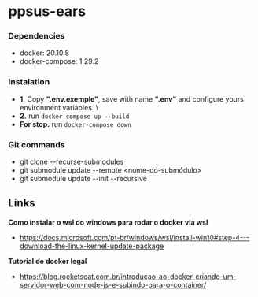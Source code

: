 # ppsus-ears

### Dependencies
- docker: 20.10.8
- docker-compose: 1.29.2

### Instalation
- **1.** Copy **".env.exemple"**, save with name **".env"** and configure yours environment variables. \
- **2.** run `docker-compose up --build`
- **For stop.** run `docker-compose down`

### Git commands
- git clone --recurse-submodules
- git submodule update --remote <nome-do-submódulo>
- git submodule update --init --recursive

## Links
**Como instalar o wsl do windows para rodar o docker via wsl**
- https://docs.microsoft.com/pt-br/windows/wsl/install-win10#step-4---download-the-linux-kernel-update-package

**Tutorial de docker legal**
- https://blog.rocketseat.com.br/introducao-ao-docker-criando-um-servidor-web-com-node-js-e-subindo-para-o-container/
